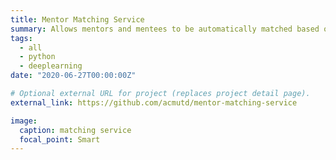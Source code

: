 ```yaml
---
title: Mentor Matching Service
summary: Allows mentors and mentees to be automatically matched based on form response. Utilized React for frontend, Python for the backend, created RESTful APIs using Flask and stored data in Firebase.
tags:
  - all
  - python
  - deeplearning
date: "2020-06-27T00:00:00Z"

# Optional external URL for project (replaces project detail page).
external_link: https://github.com/acmutd/mentor-matching-service

image:
  caption: matching service
  focal_point: Smart
---
```

